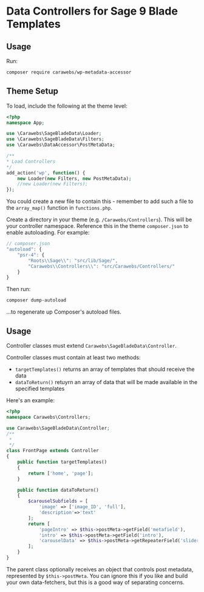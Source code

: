 Data Controllers for Sage 9 Blade Templates
===========================================
## Usage
Run:
~~~bash
composer require carawebs/wp-metadata-accessor
~~~

## Theme Setup
To load, include the following at the theme level:
~~~php
<?php
namespace App;

use \Carawebs\SageBladeData\Loader;
use \Carawebs\SageBladeData\Filters;
use \Carawebs\DataAccessor\PostMetaData;

/**
* Load Controllers
*/
add_action('wp', function() {
    new Loader(new Filters, new PostMetaData);
    //new Loader(new Filters);
});
~~~

You could create a new file to contain this - remember to add such a file to the `array_map()` function in `functions.php`.

Create a directory in your theme (e.g. `/Carawebs/Controllers`). This will be your controller namespace. Reference this in the theme `composer.json` to enable autoloading. For example:

~~~js
// composer.json
"autoload": {
    "psr-4": {
        "Roots\\Sage\\": "src/lib/Sage/",
        "Carawebs\\Controllers\\": "src/Carawebs/Controllers/"
    }
}
~~~
Then run:

~~~BASH
composer dump-autoload
~~~
...to regenerate up Composer's autoload files.

## Usage
Controller classes must extend `Carawebs\SageBladeData\Controller`.

Controller classes must contain at least two methods:

- `targetTemplates()` returns an array of templates that should receive the data
- `dataToReturn()` retuyrn an array of data that will be made available in the specified templates

Here's an example:

~~~php
<?php
namespace Carawebs\Controllers;

use Carawebs\SageBladeData\Controller;
/**
 *
 */
class FrontPage extends Controller
{
    public function targetTemplates()
    {
        return ['home', 'page'];
    }

    public function dataToReturn()
    {
        $carouselSubfields = [
            'image' => ['image_ID', 'full'],
            'description'=>'text'
        ];
        return [
            'pageIntro' => $this->postMeta->getField('metafield'),
            'intro' => $this->postMeta->getField('intro'),
            'carouselData' => $this->postMeta->getRepeaterField('slider', $carouselSubfields),
        ];
    }
}
~~~
The parent class optionally receives an object that controls post metadata, represented by `$this->postMeta`. You can ignore this if you like and build your own data-fetchers, but this is a good way of separating concerns.
